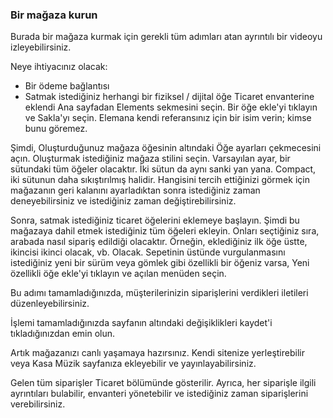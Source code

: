 ### Bir mağaza kurun

Burada bir mağaza kurmak için gerekli tüm adımları atan ayrıntılı bir videoyu izleyebilirsiniz.

Neye ihtiyacınız olacak:

- Bir ödeme bağlantısı
- Satmak istediğiniz herhangi bir fiziksel / dijital öğe Ticaret envanterine eklendi
Ana sayfadan Elements sekmesini seçin. Bir öğe ekle'yi tıklayın ve Sakla'yı seçin. Elemana kendi referansınız için bir isim verin; kimse bunu göremez.

Şimdi, Oluşturduğunuz mağaza öğesinin altındaki Öğe ayarları çekmecesini açın. Oluşturmak istediğiniz mağaza stilini seçin. Varsayılan ayar, bir sütundaki tüm öğeler olacaktır. İki sütun da aynı sanki yan yana. Compact, iki sütunun daha sıkıştırılmış halidir. Hangisini tercih ettiğinizi görmek için mağazanın geri kalanını ayarladıktan sonra istediğiniz zaman deneyebilirsiniz ve istediğiniz zaman değiştirebilirsiniz.

Sonra, satmak istediğiniz ticaret öğelerini eklemeye başlayın. Şimdi bu mağazaya dahil etmek istediğiniz tüm öğeleri ekleyin. Onları seçtiğiniz sıra, arabada nasıl sipariş edildiği olacaktır. Örneğin, eklediğiniz ilk öğe üstte, ikincisi ikinci olacak, vb. Olacak. Sepetinin üstünde vurgulanmasını istediğiniz yeni bir sürüm veya gömlek gibi özellikli bir öğeniz varsa, Yeni özellikli öğe ekle'yi tıklayın ve açılan menüden seçin.

Bu adımı tamamladığınızda, müşterilerinizin siparişlerini verdikleri iletileri düzenleyebilirsiniz.

İşlemi tamamladığınızda sayfanın altındaki değişiklikleri kaydet'i tıkladığınızdan emin olun.

Artık mağazanızı canlı yaşamaya hazırsınız. Kendi sitenize yerleştirebilir veya Kasa Müzik sayfanıza ekleyebilir ve yayınlayabilirsiniz.

Gelen tüm siparişler Ticaret bölümünde gösterilir. Ayrıca, her siparişle ilgili ayrıntıları bulabilir, envanteri yönetebilir ve istediğiniz zaman siparişlerini verebilirsiniz.
